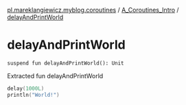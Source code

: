 [pl.mareklangiewicz.myblog.coroutines](../index.md) / [A_Coroutines_Intro](index.md) / [delayAndPrintWorld](.)

# delayAndPrintWorld

`suspend fun delayAndPrintWorld(): Unit`

Extracted fun delayAndPrintWorld

``` kotlin
delay(1000L)
println("World!")
```

